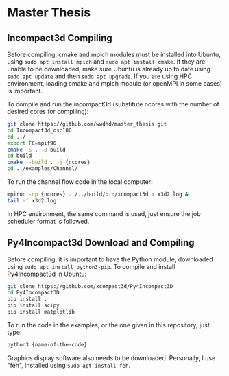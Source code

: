 # Master Thesis

## Incompact3d Compiling
Before compiling, cmake and mpich modules must be installed into Ubuntu, using `sudo apt install mpich` and `sudo apt install cmake`. If they are unable to be downloaded, make sure Ubuntu is already up to date using `sudo apt update` and then `sudo apt upgrade`. If you are using HPC environment, loading cmake and mpich module (or openMPI in some cases) is important.

To compile and run the incompact3d (substitute ncores with the number of desired cores for compiling):

```bash
git clone https://github.com/wwdhd/master_thesis.git
cd Incompact3d_osc180
cd ../
export FC=mpif90
cmake -S . -B build
cd build
cmake --build . -j {ncores}
cd ../examples/Channel/
```

 To run the channel flow code in the local computer:

```bash
mpirun -np {ncores} ../../build/bin/xcompact3d > x3d2.log &
tail -f x3d2.log
```
In HPC environment, the same command is used, just ensure the job scheduler format is followed.

## Py4Incompact3d Download and Compiling
Before compiling, it is important to have the Python module, downloaded using `sudo apt install python3-pip`. To compile and install Py4Incompact3d in Ubuntu:
```bash
git clone https://github.com/xcompact3d/Py4Incompact3D
cd Py4Incompact3D
pip install .
pip install scipy
pip install matplotlib
```
To run the code in the examples, or the one given in this repository, just type:
```bash
python3 {name-of-the-code}
```
Graphics display software also needs to be downloaded. Personally, I use "feh", installed using `sudo apt install feh`.
